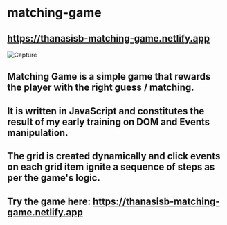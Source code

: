 # matching-game

## https://thanasisb-matching-game.netlify.app

![Capture](https://user-images.githubusercontent.com/91921066/167690302-f1df40bc-b2a4-4730-ad0b-272486f340c1.PNG)

## Matching Game is a simple game that rewards the player with the right guess / matching.
## It is written in JavaScript and constitutes the result of my early training on DOM and Events manipulation. 
## The grid is created dynamically and click events on each grid item ignite a sequence of steps as per the game's logic.

## Try the game here: https://thanasisb-matching-game.netlify.app
